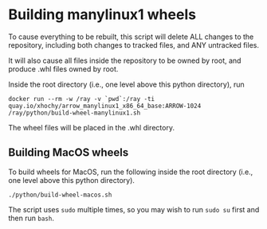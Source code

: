 # Building manylinux1 wheels

To cause everything to be rebuilt, this script will delete ALL changes to the
repository, including both changes to tracked files, and ANY untracked files.

It will also cause all files inside the repository to be owned by root, and
produce .whl files owned by root.

Inside the root directory (i.e., one level above this python directory), run

```
docker run --rm -w /ray -v `pwd`:/ray -ti quay.io/xhochy/arrow_manylinux1_x86_64_base:ARROW-1024 /ray/python/build-wheel-manylinux1.sh
```

The wheel files will be placed in the .whl directory.

## Building MacOS wheels

To build wheels for MacOS, run the following inside the root directory (i.e.,
one level above this python directory).

```
./python/build-wheel-macos.sh
```

The script uses `sudo` multiple times, so you may wish to run `sudo su` first
and then run `bash`.
